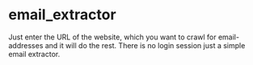 # email_extractor

Just enter the URL of the website, which you want to crawl for email-addresses and it will do the rest. There is no login session just a simple email extractor.
